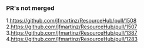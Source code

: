 ### PR's not merged

1.https://github.com/jfmartinz/ResourceHub/pull/1508
2.https://github.com/jfmartinz/ResourceHub/pull/1507
3.https://github.com/jfmartinz/ResourceHub/pull/1387
4.https://github.com/jfmartinz/ResourceHub/pull/1283